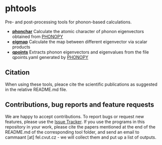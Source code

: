 # phtools
Pre- and post-processing tools for phonon-based calculations.

- [**phonchar**](https://github.com/acammarat/phtools/tree/main/phonchar) Calculate the atomic character of phonon eigenvectors obtained from [PHONOPY](https://phonopy.github.io/phonopy)
- [**eigmap**](https://github.com/acammarat/phtools/tree/main/eigmap) Calculate the map between different eigenvector via scalar products
- [**qpoints**](https://github.com/acammarat/phtools/tree/main/qpoints) Extracts phonon eigenvectors and eigenvalues from the file qpoints.yaml generated by [PHONOPY]( https://phonopy.github.io/phonopy)

## Citation
When using these tools, pleace cite the scientific publications as suggested in the relative README.md file.

## Contributions, bug reports and feature requests

We are happy to accept contributions. To report bugs or request new features, please use the [Issue Tracker](https://github.com/acammarat/phtools/issues). If you use the programs in this repository in your work, please cite the papers mentioned at the end of the README.md of the corresponding tool folder, and send an email to cammaant [at] fel.cvut.cz - we will collect them and put up a list of outputs.
